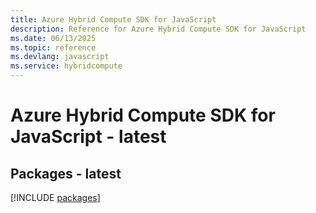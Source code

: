 ```yaml
---
title: Azure Hybrid Compute SDK for JavaScript
description: Reference for Azure Hybrid Compute SDK for JavaScript
ms.date: 06/13/2025
ms.topic: reference
ms.devlang: javascript
ms.service: hybridcompute
---
```

# Azure Hybrid Compute SDK for JavaScript - latest
## Packages - latest
[!INCLUDE [packages](hybrid-compute-index.md)]